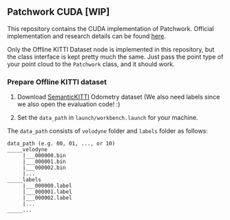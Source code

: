 ## Patchwork CUDA [WIP]

This repository contains the CUDA implementation of Patchwork. 
Official implementation and research details
can be found [here](https://github.com/LimHyungTae/patchwork).

Only the Offline KITTI Dataset node is implemented in this repository,
but the class interface is kept pretty much the same. Just pass the point type
of your point cloud to the `Patchwork` class, and it should work.

### Prepare Offline KITTI dataset

1. Download [SemanticKITTI](http://www.semantic-kitti.org/dataset.html#download) Odometry dataset (We also need labels since we also open the evaluation code! :)

2. Set the `data_path` in `launch/workbench.launch` for your machine.

The `data_path` consists of `velodyne` folder and `labels` folder as follows:

```
data_path (e.g. 00, 01, ..., or 10)
_____velodyne
     |___000000.bin
     |___000001.bin
     |___000002.bin
     |...
_____labels
     |___000000.label
     |___000001.label
     |___000002.label
     |...
_____...
```